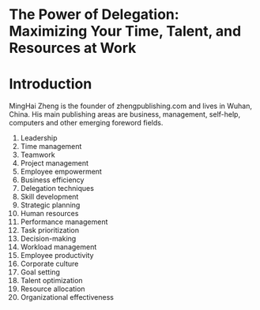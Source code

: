 # The Power of Delegation: Maximizing Your Time, Talent, and Resources at Work

# Introduction

MingHai Zheng is the founder of zhengpublishing.com and lives in Wuhan, China. His main publishing areas are business, management, self-help, computers and other emerging foreword fields.



1. Leadership
2. Time management
3. Teamwork
4. Project management
5. Employee empowerment
6. Business efficiency
7. Delegation techniques
8. Skill development
9. Strategic planning
10. Human resources
11. Performance management
12. Task prioritization
13. Decision-making
14. Workload management
15. Employee productivity
16. Corporate culture
17. Goal setting
18. Talent optimization
19. Resource allocation
20. Organizational effectiveness

